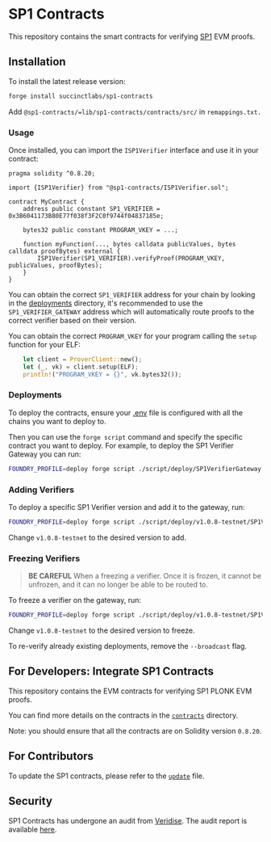 # SP1 Contracts

This repository contains the smart contracts for verifying [SP1](https://github.com/succinctlabs/sp1) EVM proofs.

## Installation

To install the latest release version:

```bash
forge install succinctlabs/sp1-contracts
```

Add `@sp1-contracts/=lib/sp1-contracts/contracts/src/` in `remappings.txt.`

### Usage

Once installed, you can import the `ISP1Verifier` interface and use it in your contract:

```solidity
pragma solidity ^0.8.20;

import {ISP1Verifier} from "@sp1-contracts/ISP1Verifier.sol";

contract MyContract {
	address public constant SP1_VERIFIER = 0x3B6041173B80E77f038f3F2C0f9744f04837185e;

	bytes32 public constant PROGRAM_VKEY = ...;

	function myFunction(..., bytes calldata publicValues, bytes calldata proofBytes) external {
		ISP1Verifier(SP1_VERIFIER).verifyProof(PROGRAM_VKEY, publicValues, proofBytes);
	}
}
```

You can obtain the correct `SP1_VERIFIER` address for your chain by looking in the [deployments](./contracts/deployments) directory, it's recommended to use the `SP1_VERIFIER_GATEWAY` address which will automatically route proofs to the correct verifier based on their version.

You can obtain the correct `PROGRAM_VKEY` for your program calling the `setup` function for your ELF:

```rs
    let client = ProverClient::new();
    let (_, vk) = client.setup(ELF);
    println!("PROGRAM_VKEY = {}", vk.bytes32());
```

### Deployments

To deploy the contracts, ensure your [.env](./contracts/.env.example) file is configured with all the chains you want to deploy to.

Then you can use the `forge script` command and specify the specific contract you want to deploy. For example, to deploy the SP1 Verifier Gateway you can run:

```bash
FOUNDRY_PROFILE=deploy forge script ./script/deploy/SP1VerifierGateway.s.sol:SP1VerifierGatewayScript --private-key $PRIVATE_KEY --verify --verifier etherscan --multi --broadcast
```

### Adding Verifiers

To deploy a specific SP1 Verifier version and add it to the gateway, run:

```bash
FOUNDRY_PROFILE=deploy forge script ./script/deploy/v1.0.8-testnet/SP1Verifier.s.sol:SP1VerifierScript --private-key $PRIVATE_KEY --verify --verifier etherscan --multi --broadcast
```

Change `v1.0.8-testnet` to the desired version to add.

### Freezing Verifiers

> **BE CAREFUL** When a freezing a verifier. Once it is frozen, it cannot be unfrozen, and it can no longer be able to be routed to.

To freeze a verifier on the gateway, run:

```bash
FOUNDRY_PROFILE=deploy forge script ./script/deploy/v1.0.8-testnet/SP1Verifier.s.sol:SP1VerifierScript --private-key $PRIVATE_KEY --verify --verifier etherscan --multi --broadcast --sig "freeze()"
```

Change `v1.0.8-testnet` to the desired version to freeze.

To re-verify already existing deployments, remove the `--broadcast` flag.

## For Developers: Integrate SP1 Contracts

This repository contains the EVM contracts for verifying SP1 PLONK EVM proofs.

You can find more details on the contracts in the [`contracts`](./contracts/README.md) directory.

Note: you should ensure that all the contracts are on Solidity version `0.8.20`.

## For Contributors

To update the SP1 contracts, please refer to the [`update`](./UPDATE_CONTRACTS.md) file.

## Security

SP1 Contracts has undergone an audit from [Veridise](https://www.veridise.com/). The audit report is available [here](./audits).
